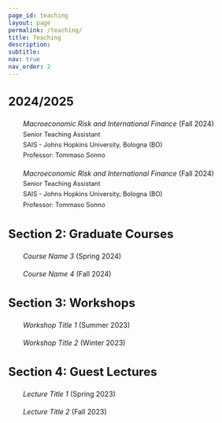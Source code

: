 ```yaml
---
page_id: teaching
layout: page
permalink: /teaching/
title: Teaching
description:
subtitle: 
nav: true
nav_order: 2
---
```


<!-- Styles for collapsible sections -->
<style>
  .projects h2.category {
    cursor: default;
    font-weight: bold;
    font-size: 1.5rem;
  }

  html[data-theme="light"] .projects h2.category {
    color: var(--global-theme-color, #9b59b6) !important;
  }

  html[data-theme="dark"] .projects h2.category {
    color: var(--global-theme-color, #00bcd4) !important;
  }

  #content-1, #content-2, #content-3, #content-4 {
    margin-top: 20px;
    margin-bottom: 20px;
  }

  .work-in-progress {
    margin-bottom: 15px;
  }

  .line-item {
    padding-left: 30px;
    line-height: 16pt
  }
      
  .small-text {
    font-size: 0.8rem; /* Adjust the value as needed */
  }
    
  }
</style>

<!-- SECTION 1 -->
<div class="projects">
  <h2 class="category">
    2024/2025
  </h2>
</div>

<div id="content-1">
  <div class="work-in-progress">
    <div class="line-item">
      <div ><i>Macroeconomic Risk and International Finance</i> (Fall 2024)</div>
      <div class="small-text">Senior Teaching Assistant</div>
      <div class="small-text">SAIS - Johns Hopkins University, Bologna (BO)</div>
      <div class="small-text">Professor: Tommaso Sonno</div>
    </div>
  </div>

  <div class="work-in-progress">
    <div class="line-item">
        <div><i>Macroeconomic Risk and International Finance</i> (Fall 2024)</div>
        <div class="small-text">Senior Teaching Assistant</div>
        <div class="small-text">SAIS - Johns Hopkins University, Bologna (BO)</div>
        <div class="small-text">Professor: Tommaso Sonno</div>
    </div>
  </div>
</div>

<!-- SECTION 2 -->
<div class="projects">
  <h2 class="category">
    Section 2: Graduate Courses
  </h2>
</div>

<div id="content-2">
  <div class="work-in-progress">
    <div class="line-item">
      <span><i>Course Name 3</i> (Spring 2024)</span>
    </div>
  </div>

  <div class="work-in-progress">
    <div class="line-item">
      <span><i>Course Name 4</i> (Fall 2024)</span>
    </div>
  </div>
</div>

<!-- SECTION 3 -->
<div class="projects">
  <h2 class="category">
    Section 3: Workshops
  </h2>
</div>

<div id="content-3">
  <div class="work-in-progress">
    <div class="line-item">
      <span><i>Workshop Title 1</i> (Summer 2023)</span>
    </div>
  </div>

  <div class="work-in-progress">
    <div class="line-item">
      <span><i>Workshop Title 2</i> (Winter 2023)</span>
    </div>
  </div>
</div>

<!-- SECTION 4 -->
<div class="projects">
  <h2 class="category">
    Section 4: Guest Lectures
  </h2>
</div>

<div id="content-4">
  <div class="work-in-progress">
    <div class="line-item">
      <span><i>Lecture Title 1</i> (Spring 2023)</span>
    </div>
  </div>

  <div class="work-in-progress">
    <div class="line-item">
      <span><i>Lecture Title 2</i> (Fall 2023)</span>
    </div>
  </div>
</div>
